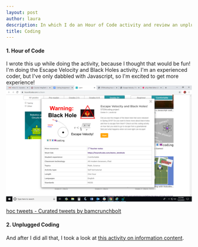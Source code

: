 ```yaml
---
layout: post
author: laura
description: In which I do an Hour of Code activity and review an unplugged coding activity.
title: Coding
---
```

<script async src="https://platform.twitter.com/widgets.js" charset="utf-8"></script>
#### 1. Hour of Code
I wrote this up while doing the activity, because I thought that would be fun! I'm doing the Escape Velocity and Black Holes activity. I'm an experienced coder, but I've only dabbled with Javascript, so I'm excited to get more experience!
<img src="/assets/img/coding.png">

<a class="twitter-timeline" href="https://twitter.com/bamcrunchbolt/timelines/1201648324463345666?ref_src=twsrc%5Etfw">hoc tweets - Curated tweets by bamcrunchbolt</a> 

#### 2. Unplugged Coding
And after I did all that, I took a look at <a href="https://classic.csunplugged.org/wp-content/uploads/2014/12/unplugged-05-information_theory.pdf" target="_blank">this activity on information content</a>.
